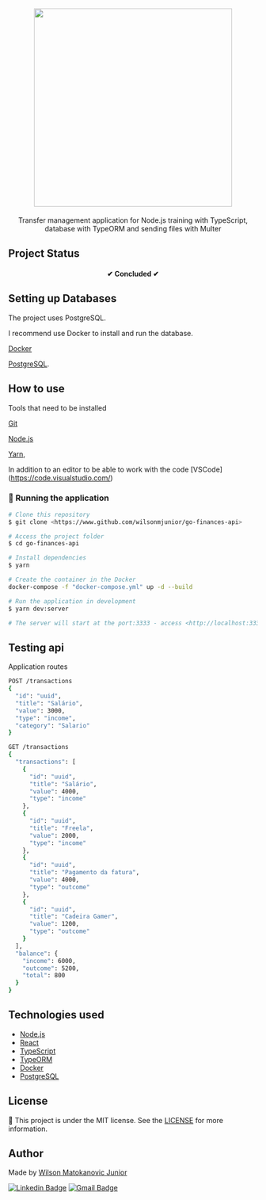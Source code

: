<h1 align="center">
  <img src="https://res.cloudinary.com/dhqnvbd52/image/upload/v1595975364/GoFinances/logo.408488e0_qpx4dy.svg" width="400"/>
</h1>

<p align="center">
Transfer management application for Node.js training with TypeScript, database with TypeORM and sending files with Multer
</p>

## Project Status

<h4 align="center"> 
  ✔	Concluded ✔
</h4>

## Setting up Databases 

The project uses PostgreSQL.

I recommend use Docker to install and run the database.

[Docker](https://www.docker.com/) 

[PostgreSQL](https://www.postgresql.org/).

## How to use

Tools that need to be installed

[Git](https://git-scm.com)

[Node.js](https://nodejs.org/en/)

[Yarn](https://yarnpkg.com/), 

In addition to an editor to be able to work with the code [VSCode] (https://code.visualstudio.com/)

### 🎲 Running the application 

```bash
# Clone this repository
$ git clone <https://www.github.com/wilsonmjunior/go-finances-api>

# Access the project folder 
$ cd go-finances-api

# Install dependencies
$ yarn

# Create the container in the Docker
docker-compose -f "docker-compose.yml" up -d --build

# Run the application in development 
$ yarn dev:server

# The server will start at the port:3333 - access <http://localhost:3333>
```

## Testing api
Application routes

```bash
POST /transactions
{
  "id": "uuid",
  "title": "Salário",
  "value": 3000,
  "type": "income",
  "category": "Salario"  
}

GET /transactions
{
  "transactions": [
    {
      "id": "uuid",
      "title": "Salário",
      "value": 4000,
      "type": "income"
    },
    {
      "id": "uuid",
      "title": "Freela",
      "value": 2000,
      "type": "income"
    },
    {
      "id": "uuid",
      "title": "Pagamento da fatura",
      "value": 4000,
      "type": "outcome"
    },
    {
      "id": "uuid",
      "title": "Cadeira Gamer",
      "value": 1200,
      "type": "outcome"
    }
  ],
  "balance": {
    "income": 6000,
    "outcome": 5200,
    "total": 800
  }
}
```

## Technologies used

- [Node.js](https://nodejs.org/en/)
- [React](https://pt-br.reactjs.org/)
- [TypeScript](https://www.typescriptlang.org/)
- [TypeORM](https://typeorm.io/)
- [Docker](https://www.docker.com/)
- [PostgreSQL](https://www.postgresql.org/)

##  License

:memo: This project is under the MIT license. See the [LICENSE](https://github.com/wilsonmjunior/go-finances-api/blob/master/LICENSE) for more information.

## Author

Made by [Wilson Matokanovic Junior](https://gtihub.com/wilsonmjunior)

[![Linkedin Badge](https://img.shields.io/badge/-Wilson%20Matokanovic%20Junior-blue?style=flat-square&logo=Linkedin&logoColor=%23fff&link=https://www.linkedin.com/in/wilsonmatokanovic/)](https://www.linkedin.com/in/wilsonmatokanovic/)
[![Gmail Badge](https://img.shields.io/badge/-wilsonmjuniorx@gmail.com-c14438?style=flat-square&logo=Gmail&logoColor=white&link=mailto:wilsonmjuniorx@gmail.com)](mailto:wilsonmjuniorx@gmail.com)
